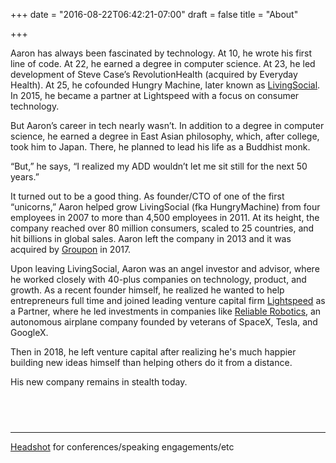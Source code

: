 +++
date = "2016-08-22T06:42:21-07:00"
draft = false
title = "About"

+++

Aaron has always been fascinated by technology. At 10, he wrote his first line of code. At 22, he earned a degree in computer science. At 23, he led development of Steve Case’s RevolutionHealth (acquired by Everyday Health). At 25, he cofounded Hungry Machine, later known as <a title="LivingSocial" target="_blank" rel="noopener" href="livingsocial.com">LivingSocial</a>. In 2015, he became a partner at Lightspeed with a focus on consumer technology.

But Aaron’s career in tech nearly wasn’t. In addition to a degree in computer science, he earned a degree in East Asian philosophy, which, after college, took him to Japan. There, he planned to lead his life as a Buddhist monk.

“But,” he says, “I realized my ADD wouldn’t let me sit still for the next 50 years.”

It turned out to be a good thing. As founder/CTO of one of the first “unicorns,” Aaron helped grow LivingSocial (fka HungryMachine) from four employees in 2007 to more than 4,500 employees in 2011. At its height, the company reached over 80 million consumers, scaled to 25 countries, and hit billions in global sales. Aaron left the company in 2013 and it was acquired by <a target="_blank" rel="noopener" title="Groupon" href="groupon.com">Groupon</a> in 2017.

Upon leaving LivingSocial, Aaron was an angel investor and advisor, where he worked closely with 40-plus companies on technology, product, and growth. As a recent founder himself, he realized he wanted to help entrepreneurs full time and joined leading venture capital firm <a title="Lightspeed" rel="noopener" target="_blank" href="lsvp.com">Lightspeed</a> as a Partner, where he led investments in companies like <a title="Reliable Robotics" rel="noopener" target="_blank" href="https://reliable.co/">Reliable Robotics</a>, an autonomous airplane company founded by veterans of SpaceX, Tesla, and  GoogleX. 

Then in 2018, he left venture capital after realizing he's much happier building new ideas himself than helping others do it from a distance. 

His new company remains in stealth today.   

## <br />

<hr/>
<a href="/img/headshot-body.png">Headshot</a> for conferences/speaking engagements/etc
